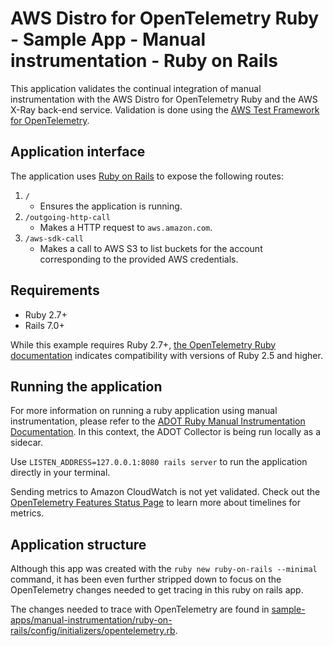 # AWS Distro for OpenTelemetry Ruby - Sample App - Manual instrumentation - Ruby on Rails

This application validates the continual integration of manual instrumentation with the AWS Distro for OpenTelemetry Ruby and the AWS X-Ray back-end service. Validation is done using the [AWS Test Framework for OpenTelemetry](https://github.com/aws-observability/aws-otel-test-framework).

## Application interface

The application uses [Ruby on Rails](https://rubyonrails.org) to expose the following routes:
1. `/`
    - Ensures the application is running.
2. `/outgoing-http-call`
    - Makes a HTTP request to `aws.amazon.com`.
3. `/aws-sdk-call`
    - Makes a call to AWS S3 to list buckets for the account corresponding to the provided AWS credentials.


## Requirements

- Ruby 2.7+
- Rails 7.0+

While this example requires Ruby 2.7+, [the OpenTelemetry Ruby documentation](https://opentelemetry.io/docs/instrumentation/ruby/getting_started/#requirements) indicates compatibility with versions of Ruby 2.5 and higher.

## Running the application

For more information on running a ruby application using manual instrumentation, please refer to the [ADOT Ruby Manual Instrumentation Documentation](https://aws-otel.github.io/docs/getting-started/ruby-sdk/trace-manual-instr). In this context, the ADOT Collector is being run locally as a sidecar.

Use `LISTEN_ADDRESS=127.0.0.1:8080 rails server` to run the application directly in your terminal.

Sending metrics to Amazon CloudWatch is not yet validated. Check out the [OpenTelemetry Features Status Page](https://opentelemetry.io/status/) to learn more about timelines for metrics.

## Application structure

Although this app was created with the `ruby new ruby-on-rails --minimal` command, it has been even further stripped down to focus on the OpenTelemetry changes needed to get tracing in this ruby on rails app.

The changes needed to trace with OpenTelemetry are found in [sample-apps/manual-instrumentation/ruby-on-rails/config/initializers/opentelemetry.rb](sample-apps/manual-instrumentation/ruby-on-rails/config/initializers/opentelemetry.rb).
